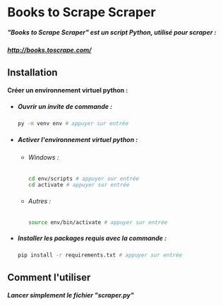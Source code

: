 # Books to Scrape Scraper

##### "Books to Scrape Scraper" est un script Python, utilisé pour scraper :
##### http://books.toscrape.com/

## Installation
#### Créer un environnement virtuel python :

* ##### Ouvrir un invite de commande :

    ```bash
    py -m venv env # appuyer sur entrée
    ```
  
* ##### Activer l'environnement virtuel python :

    * ###### Windows :
    
        ```bash
        cd env/scripts # appuyer sur entrée
        cd activate # appuyer sur entrée
        ```
    * ###### Autres :
    
        ```bash
        source env/bin/activate # appuyer sur entrée
        ```

* ##### Installer les packages requis avec la commande :

    ```bash
    pip install -r requirements.txt # appuyer sur entrée
    ```

## Comment l'utiliser

##### Lancer simplement le fichier "scraper.py"
